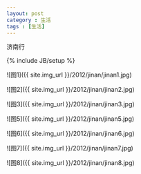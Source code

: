 ```yaml
---
layout: post
category : 生活
tags : [生活]
---
```


济南行 
<!--break-->

{% include JB/setup %}

![图1]({{ site.img_url }}/2012/jinan/jinan1.jpg)

![图2]({{ site.img_url }}/2012/jinan/jinan2.jpg)

![图3]({{ site.img_url }}/2012/jinan/jinan3.jpg)

![图5]({{ site.img_url }}/2012/jinan/jinan5.jpg)

![图6]({{ site.img_url }}/2012/jinan/jinan6.jpg)

![图7]({{ site.img_url }}/2012/jinan/jinan7.jpg)

![图8]({{ site.img_url }}/2012/jinan/jinan8.jpg) 